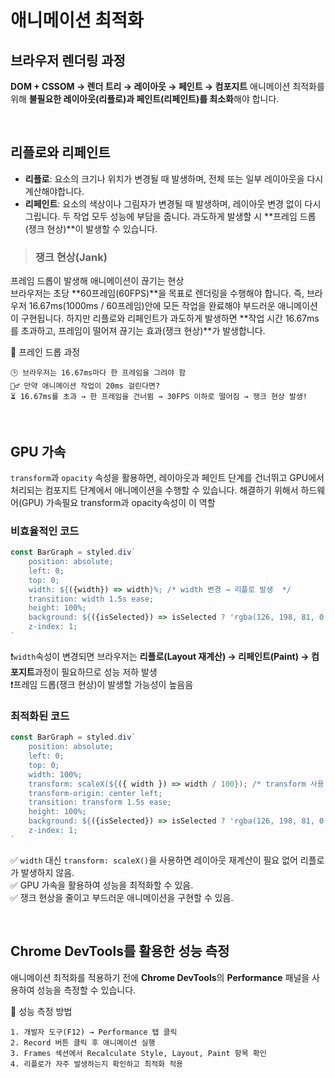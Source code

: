 # 애니메이션 최적화

## 브라우저 렌더링 과정
**DOM + CSSOM → 렌더 트리 → 레이아웃 → 페인트 → 컴포지트**
애니메이션 최적화를 위해 **불필요한 레이아웃(리플로)과 페인트(리페인트)를 최소화**해야 합니다.

<br>

## 리플로와 리페인트
- **리플로**: 요소의 크기나 위치가 변경될 때 발생하며, 전체 또는 일부 레이아웃을 다시 계산해야합니다.
- **리페인트**: 요소의 색상이나 그림자가 변경될 때 발생하며, 레이아웃 변경 없이 다시 그립니다.
두 작업 모두 성능에 부담을 줍니다. 과도하게 발생할 시 **프레임 드롭(쟁크 현상)**이 발생할 수 있습니다.

> ### 쟁크 현상(Jank)
프레임 드롭이 발생해 애니메이션이 끊기는 현상 <br>
브라우저는 초당 **60프레임(60FPS)**을 목표로 렌더링을 수행해야 합니다.
즉, 브라우저 16.67ms(1000ms / 60프레임)안에 모든 작업을 완료해야 부드러운 애니메이션이 구현됩니다.
하지만 리플로와 리페인트가 과도하게 발생하면 **작업 시간 16.67ms를 초과하고, 프레임이 떨어져 끊기는 효과(쟁크 현상)**가 발생합니다.

📌 프레인 드롭 과정
```text
🕒 브라우저는 16.67ms마다 한 프레임을 그려야 함  
🏃‍♂️ 만약 애니메이션 작업이 20ms 걸린다면?  
⏳ 16.67ms를 초과 → 한 프레임을 건너뜀 → 30FPS 이하로 떨어짐 → 쟁크 현상 발생!  
```

<br>

## GPU 가속
`transform`과 `opacity` 속성을 활용하면, 레이아웃과 페인트 단계를 건너뛰고 GPU에서 처리되는 컴포지트 단계에서 애니메이션을 수행할 수 있습니다.
해결하기 위해서 하드웨어(GPU) 가속필요
transform과 opacity속성이 이 역할
### 비효율적인 코드
```js
const BarGraph = styled.div`
    position: absolute;
    left: 0;
    top: 0;
    width: ${({width}) => width}%; /* width 변경 → 리플로 발생  */
    transition: width 1.5s ease;
    height: 100%;
    background: ${({isSelected}) => isSelected ? 'rgba(126, 198, 81, 0.7)' : 'rgb(198, 198, 198)'};
    z-index: 1;
`
```
❗`width`속성이 변경되면 브라우저는 **리플로(Layout 재계산) → 리페인트(Paint) → 컴포지트**과정이 필요하므로 성능 저하 발생<br>
❗프레임 드롭(쟁크 현상)이 발생할 가능성이 높음음

### 최적화된 코드

```js
const BarGraph = styled.div`
    position: absolute;
    left: 0;
    top: 0;
    width: 100%;
    transform: scaleX(${({ width }) => width / 100}); /* transform 사용 → GPU 가속 */
    transform-origin: center left;
    transition: transform 1.5s ease;
    height: 100%;
    background: ${({isSelected}) => isSelected ? 'rgba(126, 198, 81, 0.7)' : 'rgb(198, 198, 198)'};
    z-index: 1;
`
```
✅ `width` 대신 `transform: scaleX()`을 사용하면 레이아웃 재계산이 필요 없어 리플로가 발생하지 않음. <br>
✅ GPU 가속을 활용하여 성능을 최적화할 수 있음.<br>
✅ 쟁크 현상을 줄이고 부드러운 애니메이션을 구현할 수 있음.

<br>

## Chrome DevTools를 활용한 성능 측정
애니메이션 최적화를 적용하기 전에 **Chrome DevTools**의 **Performance** 패널을 사용하여 성능을 측정할 수 있습니다.

📌 성능 측정 방법
```
1. 개발자 도구(F12) → Performance 탭 클릭
2. Record 버튼 클릭 후 애니메이션 실행
3. Frames 섹션에서 Recalculate Style, Layout, Paint 항목 확인
4. 리플로가 자주 발생하는지 확인하고 최적화 적용
```